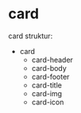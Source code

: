 # card
card struktur:
- card
  - card-header
  - card-body
  - card-footer
  - card-title
  -  card-img
  -  card-icon
